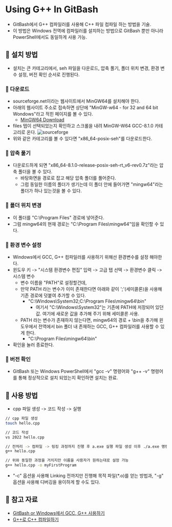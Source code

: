 ﻿# Using G++ In GitBash
- GitBash에서 G++ 컴파일러를 사용해 C++ 파일 컴파일 하는 방법을 기술.
- 이 방법은 Windows 전역에 컴파일러를 설치하는 방법으로 GitBash 뿐만 아니라 PowerShell에서도 동일하게 사용 가능.

## 🍎 설치 방법
- 설치는 큰 카테고리에서, seh 파일을 다운로드, 압축 풀기, 폴더 위치 변경, 환경 변수 설정, 버전 확인 순서로 진행된다.

### 📖 다운로드
- sourceforge.net이라는 웹사이트에서 MinGW64를 설치해야 한다.
- 아래의 웹사이트 주소로 접속하면 상단에 "MinGW-w64 - for 32 and 64 bit Wondows"라고 적힌 페이지를 볼 수 있다.
    - [MinGW64 Download](https://sourceforge.net/projects/mingw-w64/files/)
- files 탭이 선택되었는지 확인하고 스크롤을 내려 MinGW-W64 GCC-8.1.0 카테고리로 온다.
![sourceforge](https://github.com/KayAhn0126/GitHub/assets/40224884/844787d3-7a08-49da-ba85-c18c1882e483)
- 위와 같은 카테고리를 볼 수 있다면 "x86_64-posix-seh"를 다운로드한다.

### 📖 압축 풀기
- 다운로드하게 되면 "x86_64-8.1.0-release-posix-seh-rt_v6-rev0.7z"라는 압축 폴더을 볼 수 있다.
    - 바탕화면을 경로로 잡고 해당 압축 폴더를 풀어준다.
    - 그럼 동일한 이름의 폴더가 생기는데 이 폴더 안에 들어가면 "mingw64"라는 폴더가 하나 있는것을 볼 수 있다.
    
### 📖 폴더 위치 변경
- 이 폴더를 "C:\Program Files" 경로에 넣어준다.
- 그럼 mingw64의 현재 경로는 "C:\Program Files\mingw64"임을 확인할 수 있다.

### 📖 환경 변수 설정
- Windows에서 GCC, G++ 컴파일러를 사용하기 위해선 환경변수를 설정 해야한다.
- 윈도우 키 -> "시스템 환경변수 편집" 입력 -> 고급 탭 선택 -> 환경변수 클릭 -> 시스템 변수
    - 변수 이름을 "PATH"로 설정할건데, 
    - 만약 PATH 라는 변수가 이미 존재한다면 아래와 같이 ';'(세미콜론)을 사용해 기존 경로에 덧붙여 추가할 수 있다.
        - "C:\Windows\System32;C:\Program Files\mingw64\bin"
            - 여기서 "C:\Windows\System32"는 기존에 PATH에 저장되어 있던 값. 여기에 새로운 값을 추가해 주기 위해 세미콜론 사용.
    - PATH 라는 변수가 존재하지 않는다면, mingw64의 경로 + \bin을 추가해 윈도우에서 전역에서 bin 폴더 내 존재하는 GCC, G++ 컴파일러를 사용할 수 있게 한다.
        - "C:\Program Files\mingw64\bin"
- 확인을 눌러 종료한다.

### 📖 버전 확인
- GitBash 또는 Windows PowerShell에서 "gcc -v" 명령어와 "g++ -v" 명령어를 통해 정상적으로 설치 되었는지 확인하면 설치는 완료.

## 🍎 사용 방법
- cpp 파일 생성 -> 코드 작성 -> 실행
```bash
// cpp 파일 생성
touch hello.cpp 

// 코드 작성
vs 2022 hello.cpp

// 전처리 -> 컴파일 -> 링킹 과정까지 진행 후 a.exe 실행 파일 생성 이후 ./a.exe 명령어로 파일 실행
g++ hello.cpp 

// 위와 동일한 과정을 거치지만 이름을 사용자가 원하는대로 설정 가능
g++ hello.cpp -o myFirstProgram
```
- "-c" 옵션을 사용해 Linking 전까지만 진행해 목적 파일(*.o)를 얻는 방법과, "-g" 옵션을 사용해 디버깅을 용이하게 할 수도 있다.



## 🍎 참고 자료
- [GitBash or Windows에서 GCC, G++ 사용하기](https://sooseongcom.com/post/MinGW-w64-HowToInstall)
- [G++로 C++ 컴파일하기](https://sooseongcom.com/post/gppbuild)